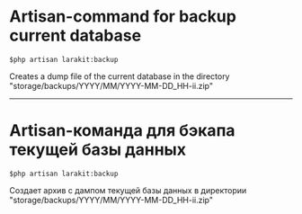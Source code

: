 # Artisan-command for backup current database

~~~
$php artisan larakit:backup
~~~

Creates a dump file of the current database in the directory "storage/backups/YYYY/MM/YYYY-MM-DD_HH-ii.zip"

---

# Artisan-команда для бэкапа текущей базы данных

~~~
$php artisan larakit:backup
~~~

Создает архив с дампом текущей базы данных в директории "storage/backups/YYYY/MM/YYYY-MM-DD_HH-ii.zip"
